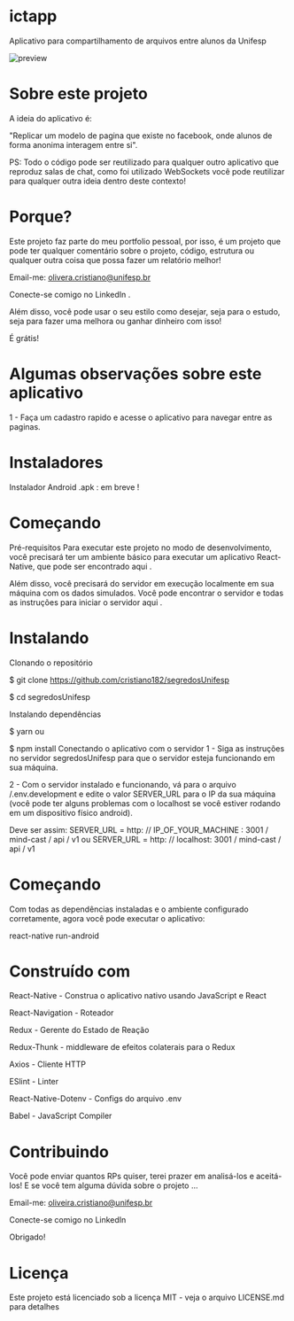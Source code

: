 # ictapp
Aplicativo para compartilhamento de arquivos entre alunos da Unifesp


<img src="https://github.com/cristiano182/ictApp-app/blob/master/preview.mp4" alt="preview" />


# Sobre este projeto
A ideia do aplicativo é:

"Replicar um modelo de pagina que existe no facebook, onde alunos de forma anonima  interagem entre si".

PS: Todo o código pode ser reutilizado para qualquer outro aplicativo que reproduz salas de chat, como foi utilizado WebSockets você pode reutilizar para qualquer outra ideia dentro deste contexto!

# Porque?
Este projeto faz parte do meu portfolio pessoal, por isso, é um projeto que pode ter qualquer comentário sobre o projeto, código, estrutura ou qualquer outra coisa que possa fazer um relatório melhor!

Email-me: olivera.cristiano@unifesp.br

Conecte-se comigo no LinkedIn .

Além disso, você pode usar o seu estilo como desejar, seja para o estudo, seja para fazer uma melhora ou ganhar dinheiro com isso!

É grátis!

# Algumas observações sobre este aplicativo
1 - Faça um cadastro rapido e acesse o aplicativo para navegar entre as paginas.


# Instaladores

Instalador Android .apk : em breve !


# Começando
Pré-requisitos
Para executar este projeto no modo de desenvolvimento, você precisará ter um ambiente básico para executar um aplicativo React-Native, que pode ser encontrado aqui .

Além disso, você precisará do servidor em execução localmente em sua máquina com os dados simulados. Você pode encontrar o servidor e todas as instruções para iniciar o servidor aqui .

# Instalando
Clonando o repositório

$ git clone https://github.com/cristiano182/segredosUnifesp

$ cd segredosUnifesp

Instalando dependências

$ yarn
ou

$ npm install
Conectando o aplicativo com o servidor
1 - Siga as instruções no servidor segredosUnifesp para que o servidor esteja funcionando em sua máquina.

2 - Com o servidor instalado e funcionando, vá para o arquivo /.env.development e edite o valor SERVER_URL para o IP da sua máquina (você pode ter alguns problemas com o localhost se você estiver rodando em um dispositivo físico android).

Deve ser assim:
SERVER_URL = http: // IP_OF_YOUR_MACHINE : 3001 / mind-cast / api / v1
ou
SERVER_URL = http: // localhost: 3001 / mind-cast / api / v1

# Começando
Com todas as dependências instaladas e o ambiente configurado corretamente, agora você pode executar o aplicativo:

react-native run-android

# Construído com
React-Native - Construa o aplicativo nativo usando JavaScript e React

React-Navigation - Roteador

Redux - Gerente do Estado de Reação

Redux-Thunk - middleware de efeitos colaterais para o Redux

Axios - Cliente HTTP

ESlint - Linter

React-Native-Dotenv - Configs do arquivo .env

Babel - JavaScript Compiler

# Contribuindo
Você pode enviar quantos RPs quiser, terei prazer em analisá-los e aceitá-los! E se você tem alguma dúvida sobre o projeto ...

Email-me: oliveira.cristiano@unifesp.br

Conecte-se comigo no LinkedIn

Obrigado!

# Licença
Este projeto está licenciado sob a licença MIT - veja o arquivo LICENSE.md para detalhes
